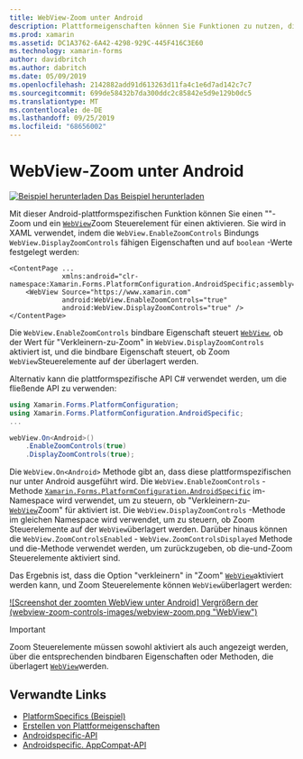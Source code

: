```yaml
---
title: WebView-Zoom unter Android
description: Plattformeigenschaften können Sie Funktionen zu nutzen, die nur auf einer bestimmten Plattform verfügbar ist ohne die Implementierung der benutzerdefinierten Renderern und Effekte. In diesem Artikel wird erläutert, wie Sie die plattformspezifische Android-Datei nutzen, die Zoom für eine WebView ermöglicht.
ms.prod: xamarin
ms.assetid: DC1A3762-6A42-4298-929C-445F416C3E60
ms.technology: xamarin-forms
author: davidbritch
ms.author: dabritch
ms.date: 05/09/2019
ms.openlocfilehash: 2142882add91d613263d11fa4c1e6d7ad142c7c7
ms.sourcegitcommit: 699de58432b7da300ddc2c85842e5d9e129b0dc5
ms.translationtype: MT
ms.contentlocale: de-DE
ms.lasthandoff: 09/25/2019
ms.locfileid: "68656002"
---
```

# <a name="webview-zoom-on-android"></a>WebView-Zoom unter Android

[![Beispiel herunterladen](~/media/shared/download.png) Das Beispiel herunterladen](https://docs.microsoft.com/samples/xamarin/xamarin-forms-samples/userinterface-platformspecifics)

Mit dieser Android-plattformspezifischen Funktion können Sie einen ""-Zoom und ein [`WebView`](xref:Xamarin.Forms.WebView)Zoom Steuerelement für einen aktivieren. Sie wird in XAML verwendet, indem die `WebView.EnableZoomControls` Bindungs `WebView.DisplayZoomControls` fähigen Eigenschaften und auf `boolean` -Werte festgelegt werden:

```xaml
<ContentPage ...
             xmlns:android="clr-namespace:Xamarin.Forms.PlatformConfiguration.AndroidSpecific;assembly=Xamarin.Forms.Core">
    <WebView Source="https://www.xamarin.com"
             android:WebView.EnableZoomControls="true"
             android:WebView.DisplayZoomControls="true" />
</ContentPage>
```

Die `WebView.EnableZoomControls` bindbare Eigenschaft steuert [`WebView`](xref:Xamarin.Forms.WebView), ob der Wert für "Verkleinern-zu-Zoom" in `WebView.DisplayZoomControls` aktiviert ist, und die bindbare Eigenschaft steuert, ob Zoom `WebView`Steuerelemente auf der überlagert werden.

Alternativ kann die plattformspezifische API C# verwendet werden, um die fließende API zu verwenden:

```csharp
using Xamarin.Forms.PlatformConfiguration;
using Xamarin.Forms.PlatformConfiguration.AndroidSpecific;
...

webView.On<Android>()
    .EnableZoomControls(true)
    .DisplayZoomControls(true);
```

Die `WebView.On<Android>` Methode gibt an, dass diese plattformspezifischen nur unter Android ausgeführt wird. Die `WebView.EnableZoomControls` -Methode [`Xamarin.Forms.PlatformConfiguration.AndroidSpecific`](xref:Xamarin.Forms.PlatformConfiguration.AndroidSpecific) im-Namespace wird verwendet, um zu steuern, ob "Verkleinern-zu- [`WebView`](xref:Xamarin.Forms.WebView)Zoom" für aktiviert ist. Die `WebView.DisplayZoomControls` -Methode im gleichen Namespace wird verwendet, um zu steuern, ob Zoom Steuerelemente auf der `WebView`überlagert werden. Darüber hinaus können die `WebView.ZoomControlsEnabled` - `WebView.ZoomControlsDisplayed` Methode und die-Methode verwendet werden, um zurückzugeben, ob die-und-Zoom Steuerelemente aktiviert sind.

Das Ergebnis ist, dass die Option "verkleinern" in "Zoom" [`WebView`](xref:Xamarin.Forms.WebView)aktiviert werden kann, und Zoom Steuerelemente können `WebView`überlagert werden:

[![Screenshot der zoomten WebView unter Android] Vergrößern der (webview-zoom-controls-images/webview-zoom.png "WebView")](webview-zoom-controls-images/webview-zoom-large.png#lightbox "Vergrößern der WebView")

> [!IMPORTANT]
> Zoom Steuerelemente müssen sowohl aktiviert als auch angezeigt werden, über die entsprechenden bindbaren Eigenschaften oder Methoden, die überlagert [`WebView`](xref:Xamarin.Forms.WebView)werden.

## <a name="related-links"></a>Verwandte Links

- [PlatformSpecifics (Beispiel)](https://docs.microsoft.com/samples/xamarin/xamarin-forms-samples/userinterface-platformspecifics)
- [Erstellen von Plattformeigenschaften](~/xamarin-forms/platform/platform-specifics/index.md#creating-platform-specifics)
- [Androidspecific-API](xref:Xamarin.Forms.PlatformConfiguration.AndroidSpecific)
- [Androidspecific. AppCompat-API](xref:Xamarin.Forms.PlatformConfiguration.AndroidSpecific.AppCompat)
